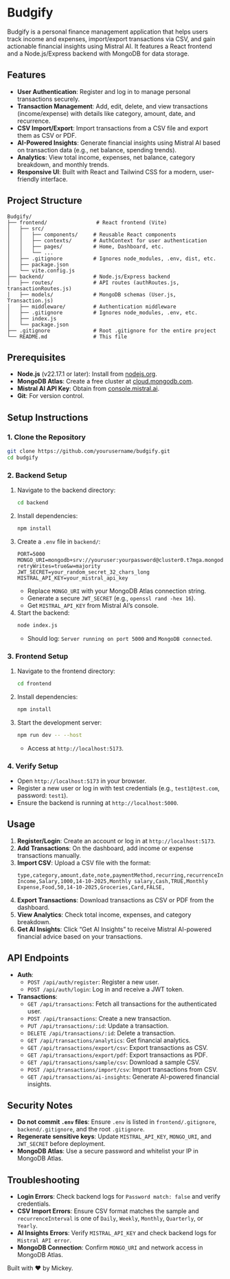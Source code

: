 # Budgify

Budgify is a personal finance management application that helps users track income and expenses, import/export transactions via CSV, and gain actionable financial insights using Mistral AI. It features a React frontend and a Node.js/Express backend with MongoDB for data storage.

## Features
- **User Authentication**: Register and log in to manage personal transactions securely.
- **Transaction Management**: Add, edit, delete, and view transactions (income/expense) with details like category, amount, date, and recurrence.
- **CSV Import/Export**: Import transactions from a CSV file and export them as CSV or PDF.
- **AI-Powered Insights**: Generate financial insights using Mistral AI based on transaction data (e.g., net balance, spending trends).
- **Analytics**: View total income, expenses, net balance, category breakdown, and monthly trends.
- **Responsive UI**: Built with React and Tailwind CSS for a modern, user-friendly interface.

## Project Structure
```
Budgify/
├── frontend/                # React frontend (Vite)
│   ├── src/
│   │   ├── components/     # Reusable React components
│   │   ├── contexts/       # AuthContext for user authentication
│   │   ├── pages/          # Home, Dashboard, etc.
│   │   └── ...
│   ├── .gitignore          # Ignores node_modules, .env, dist, etc.
│   ├── package.json
│   └── vite.config.js
├── backend/                # Node.js/Express backend
│   ├── routes/             # API routes (authRoutes.js, transactionRoutes.js)
│   ├── models/             # MongoDB schemas (User.js, Transaction.js)
│   ├── middleware/         # Authentication middleware
│   ├── .gitignore          # Ignores node_modules, .env, etc.
│   ├── index.js
│   └── package.json
├── .gitignore              # Root .gitignore for the entire project
└── README.md               # This file
```

## Prerequisites
- **Node.js** (v22.17.1 or later): Install from [nodejs.org](https://nodejs.org).
- **MongoDB Atlas**: Create a free cluster at [cloud.mongodb.com](https://cloud.mongodb.com).
- **Mistral AI API Key**: Obtain from [console.mistral.ai](https://console.mistral.ai).
- **Git**: For version control.

## Setup Instructions

### 1. Clone the Repository
```bash
git clone https://github.com/yourusername/budgify.git
cd budgify
```

### 2. Backend Setup
1. Navigate to the backend directory:
   ```bash
   cd backend
   ```
2. Install dependencies:
   ```bash
   npm install
   ```
3. Create a `.env` file in `backend/`:
   ```env
   PORT=5000
   MONGO_URI=mongodb+srv://youruser:yourpassword@cluster0.t7mga.mongodb.net/budgify?retryWrites=true&w=majority
   JWT_SECRET=your_random_secret_32_chars_long
   MISTRAL_API_KEY=your_mistral_api_key
   ```
   - Replace `MONGO_URI` with your MongoDB Atlas connection string.
   - Generate a secure `JWT_SECRET` (e.g., `openssl rand -hex 16`).
   - Get `MISTRAL_API_KEY` from Mistral AI’s console.
4. Start the backend:
   ```bash
   node index.js
   ```
   - Should log: `Server running on port 5000` and `MongoDB connected`.

### 3. Frontend Setup
1. Navigate to the frontend directory:
   ```bash
   cd frontend
   ```
2. Install dependencies:
   ```bash
   npm install
   ```
3. Start the development server:
   ```bash
   npm run dev -- --host
   ```
   - Access at `http://localhost:5173`.

### 4. Verify Setup
- Open `http://localhost:5173` in your browser.
- Register a new user or log in with test credentials (e.g., `test1@test.com`, password: `test1`).
- Ensure the backend is running at `http://localhost:5000`.

## Usage
1. **Register/Login**: Create an account or log in at `http://localhost:5173`.
2. **Add Transactions**: On the dashboard, add income or expense transactions manually.
3. **Import CSV**: Upload a CSV file with the format:
   ```csv
   type,category,amount,date,note,paymentMethod,recurring,recurrenceInterval
   Income,Salary,1000,14-10-2025,Monthly salary,Cash,TRUE,Monthly
   Expense,Food,50,14-10-2025,Groceries,Card,FALSE,
   ```
4. **Export Transactions**: Download transactions as CSV or PDF from the dashboard.
5. **View Analytics**: Check total income, expenses, and category breakdown.
6. **Get AI Insights**: Click “Get AI Insights” to receive Mistral AI-powered financial advice based on your transactions.

## API Endpoints
- **Auth**:
  - `POST /api/auth/register`: Register a new user.
  - `POST /api/auth/login`: Log in and receive a JWT token.
- **Transactions**:
  - `GET /api/transactions`: Fetch all transactions for the authenticated user.
  - `POST /api/transactions`: Create a new transaction.
  - `PUT /api/transactions/:id`: Update a transaction.
  - `DELETE /api/transactions/:id`: Delete a transaction.
  - `GET /api/transactions/analytics`: Get financial analytics.
  - `GET /api/transactions/export/csv`: Export transactions as CSV.
  - `GET /api/transactions/export/pdf`: Export transactions as PDF.
  - `GET /api/transactions/sample/csv`: Download a sample CSV.
  - `POST /api/transactions/import/csv`: Import transactions from CSV.
  - `GET /api/transactions/ai-insights`: Generate AI-powered financial insights.

## Security Notes
- **Do not commit `.env` files**: Ensure `.env` is listed in `frontend/.gitignore`, `backend/.gitignore`, and the root `.gitignore`.
- **Regenerate sensitive keys**: Update `MISTRAL_API_KEY`, `MONGO_URI`, and `JWT_SECRET` before deployment.
- **MongoDB Atlas**: Use a secure password and whitelist your IP in MongoDB Atlas.

## Troubleshooting
- **Login Errors**: Check backend logs for `Password match: false` and verify credentials.
- **CSV Import Errors**: Ensure CSV format matches the sample and `recurrenceInterval` is one of `Daily`, `Weekly`, `Monthly`, `Quarterly`, or `Yearly`.
- **AI Insights Errors**: Verify `MISTRAL_API_KEY` and check backend logs for `Mistral API error`.
- **MongoDB Connection**: Confirm `MONGO_URI` and network access in MongoDB Atlas.

Built with ❤️ by Mickey.
